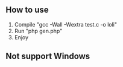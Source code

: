 
## How to use

1. Compile "gcc -Wall -Wextra test.c -o loli"
2. Run "php gen.php"
3. Enjoy

## Not support Windows
